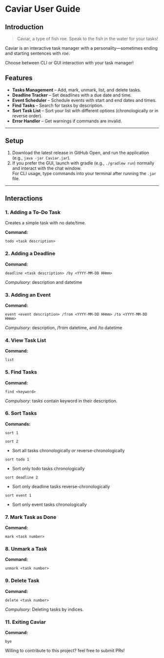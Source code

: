 # Caviar User Guide

## Introduction
> Caviar, a type of fish roe. Speak to the fish in the water for your tasks!

Caviar is an interactive task manager with a personality—sometimes ending and starting sentences with _roe_.

Choose between CLI or GUI interaction with your task manager!

## Features
- **Tasks Management** – Add, mark, unmark, list, and delete tasks.
- **Deadline Tracker** – Set deadlines with a due date and time.
- **Event Scheduler** – Schedule events with start and end dates and times.
- **Find Tasks** – Search for tasks by description.
- **Sort Task List** – Sort your list with different options (chronologically or in reverse order).
- **Error Handler** – Get warnings if commands are invalid.

---

## Setup
1. Download the latest release in GitHub Open, and run the application (e.g., `java -jar Caviar.jar`).
2. If you prefer the GUI, launch with gradle (e.g., `./gradlew run`) normally and interact with the chat window.  
   For CLI usage, type commands into your terminal after running the `.jar` file.

---
## Interactions

### 1. Adding a To-Do Task
Creates a simple task with no date/time.

**Command:**
```plaintext
todo <task description>
```

### **2. Adding a Deadline**

**Command:**
```plaintext
deadline <task description> /by <YYYY-MM-DD HHmm>
```
*Compulsory:* description and datetime

### **3. Adding an Event**

**Command:**
```plaintext
event <event description> /from <YYYY-MM-DD HHmm> /to <YYYY-MM-DD HHmm>
```
*Compulsory:* description, /from datetime, and /to datetime

### **4. View Task List**

**Command:**
```plaintext
list
```

### **5. Find Tasks**

**Command:**
```plaintext
find <keyword>
```
*Compulsory:* tasks contain keyword in their description.

### **6. Sort Tasks**

**Commands:**
```plaintext
sort 1
```
```plaintext
sort 2
```
* Sort all tasks chronologically _or_ reverse-chronologically

```plaintext
sort todo 1
```
* Sort only todo tasks chronologically

```plaintext
sort deadline 2
```
* Sort only deadline tasks reverse-chronologically

```plaintext
sort event 1
```
* Sort only event tasks chronologically


### **7. Mark Task as Done**
**Command:**
```plaintext
mark <task number>
```

### **8. Unmark a Task**

**Command:**
```plaintext
unmark <task number>
```

### **9. Delete Task**

**Command:**
```plaintext
delete <task number>
```
*Compulsory:* Deleting tasks by indices.

### **11. Exiting Caviar**

**Command:**
```plaintext
bye
```

Willing to contribute to this project? feel free to submit PRs! 

